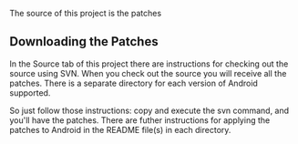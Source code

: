 The source of this project is the patches

## Downloading the Patches ##

In the Source tab of this project there are instructions for checking out the source using SVN.  When you check out the source you will receive all the patches.  There is a separate directory for each version of Android supported.

So just follow those instructions: copy and execute the svn command, and you'll have the patches.  There are futher instructions for applying the patches to Android in the README file(s) in each directory.